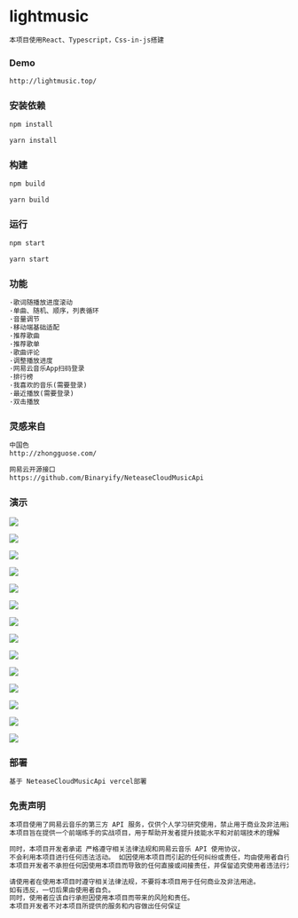 # lightmusic

```tex
本项目使用React、Typescript，Css-in-js搭建
```

### Demo

```tex
http://lightmusic.top/
```

### 安装依赖

```tex
npm install

yarn install
```

### 构建

```tex
npm build

yarn build
```

### 运行

```tex
npm start

yarn start
```

### 功能

```tex
·歌词随播放进度滚动
·单曲、随机、顺序，列表循环
·音量调节
·移动端基础适配
·推荐歌曲
·推荐歌单
·歌曲评论
·调整播放进度
·网易云音乐App扫码登录
·排行榜
·我喜欢的音乐(需要登录)
·最近播放(需要登录)
·双击播放
```

### 灵感来自

```tex
中国色
http://zhongguose.com/

网易云开源接口
https://github.com/Binaryify/NeteaseCloudMusicApi
```

### 演示

<img src='https://s3.bmp.ovh/imgs/2023/05/07/470bc7740cdc537a.png'></img>

<img src='https://s3.bmp.ovh/imgs/2023/05/07/3d242e3243543d43.png'></img>

<img src='https://s3.bmp.ovh/imgs/2023/05/07/3b0ca697f44b6247.png'></img>

<img src='https://s3.bmp.ovh/imgs/2023/05/07/a686ecfe7f7994ef.png'></img>

<img src='https://s3.bmp.ovh/imgs/2023/05/07/d6abbc119e2c9c6b.png'></img>

<img src='https://s3.bmp.ovh/imgs/2023/05/07/fa620450d360c5c8.png'></img>

<img src='https://s3.bmp.ovh/imgs/2023/05/07/f393389ed9596d5a.png'></img>

<img src='https://s3.bmp.ovh/imgs/2023/05/07/be2e485a72ed5a3c.png'></img>

<img src='https://s3.bmp.ovh/imgs/2023/05/07/20ece97d4089e87c.png'></img>

<img src='https://s3.bmp.ovh/imgs/2023/05/07/3497a29c91ab15ec.png'></img>

<img src='https://s3.bmp.ovh/imgs/2023/05/07/e0c1f09c7795e66c.png'></img>

<img src='https://s3.bmp.ovh/imgs/2023/05/07/6894e1704efb727b.png'></img>

<img src='https://s3.bmp.ovh/imgs/2023/05/07/394dc08f12f602c7.png'></img>

<img src='https://s3.bmp.ovh/imgs/2023/05/07/a2d74e95deaf801c.png'></img>

### 部署

```tex
基于 NeteaseCloudMusicApi vercel部署
```

### 免责声明

```tex
本项目使用了网易云音乐的第三方 API 服务，仅供个人学习研究使用，禁止用于商业及非法用途。
本项目旨在提供一个前端练手的实战项目，用于帮助开发者提升技能水平和对前端技术的理解

同时，本项目开发者承诺 严格遵守相关法律法规和网易云音乐 API 使用协议，
不会利用本项目进行任何违法活动。 如因使用本项目而引起的任何纠纷或责任，均由使用者自行承担。
本项目开发者不承担任何因使用本项目而导致的任何直接或间接责任，并保留追究使用者违法行为的权利

请使用者在使用本项目时遵守相关法律法规，不要将本项目用于任何商业及非法用途。
如有违反，一切后果由使用者自负。
同时，使用者应该自行承担因使用本项目而带来的风险和责任。
本项目开发者不对本项目所提供的服务和内容做出任何保证
```
